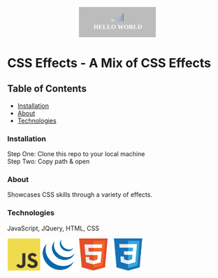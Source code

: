 <p align="center">
<a href="http://mww-css-effects.surge.sh/"><img src="images/csseffects.png" target="_blank" title="CSS" alt="CSS" width="35%"></a>
</p>

# CSS Effects - A Mix of CSS Effects

## Table of Contents

- [Installation](#installation)
- [About](#about)
- [Technologies](#technologies)

### Installation

Step One: Clone this repo to your local machine  
Step Two: Copy path & open  

### About

Showcases CSS skills through a variety of effects.

### Technologies

JavaScript, JQuery, HTML, CSS

<a href="https://www.javascript.com/"><img src="images/javascript-original.svg" target="_blank" title="JS" alt="JS" width="15%"></a>
<a href="https://jquery.com/"><img src="images/jquery-original.svg" target="_blank" title="jQuery" alt="jQuery" width="15%"></a>
<a href="https://html.com/"><img src="images/html5-original.svg" target="_blank" title="HTML" alt="HTML" width="15%"></a>
<a href="https://css-tricks.com/"><img src="images/css3-original.svg" target="_blank" title="CSS" alt="CSS" width="15%"></a>

